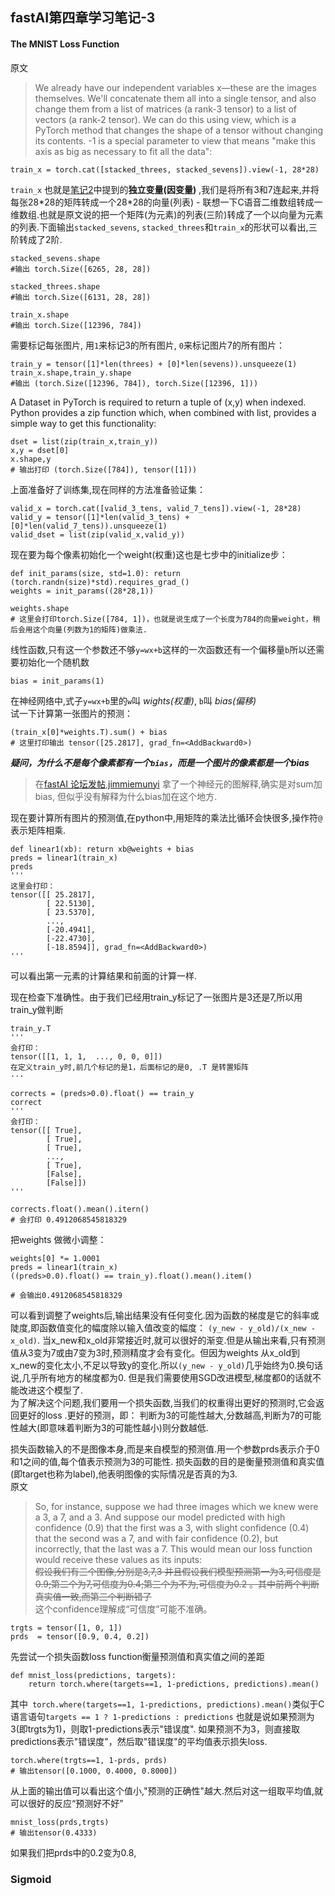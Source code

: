 ## fastAI第四章学习笔记-3

#### The MNIST Loss Function
原文
>We already have our independent variables x—these are the images themselves. We'll concatenate them all into a single tensor, and also change them from a list of matrices (a rank-3 tensor) to a list of vectors (a rank-2 tensor). We can do this using view, which is a PyTorch method that changes the shape of a tensor without changing its contents. -1 is a special parameter to view that means "make this axis as big as necessary to fit all the data":
```
train_x = torch.cat([stacked_threes, stacked_sevens]).view(-1, 28*28)
```
```train_x``` 也就是[笔记2](fastAI学习笔记-02-production.md)中提到的**独立变量(因变量)** ,我们是将所有3和7连起来,并将每张28\*28的矩阵转成一个28\*28的向量(列表) - 联想一下C语音二维数组转成一维数组.也就是原文说的把一个矩阵(为元素)的列表(三阶)转成了一个以向量为元素的列表.下面输出```stacked_sevens```, ```stacked_threes```和```train_x```的形状可以看出,三阶转成了2阶.
```
stacked_sevens.shape
#输出 torch.Size([6265, 28, 28])
```

```
stacked_threes.shape
#输出 torch.Size([6131, 28, 28])
```

```
train_x.shape
#输出 torch.Size([12396, 784])
```

需要标记每张图片, 用```1```来标记3的所有图片, ```0```来标记图片7的所有图片：
```
train_y = tensor([1]*len(threes) + [0]*len(sevens)).unsqueeze(1)
train_x.shape,train_y.shape
#输出 (torch.Size([12396, 784]), torch.Size([12396, 1]))
```
A Dataset in PyTorch is required to return a tuple of (x,y) when indexed. Python provides a zip function which, when combined with list, provides a simple way to get this functionality:
```
dset = list(zip(train_x,train_y))
x,y = dset[0]
x.shape,y
# 输出打印 (torch.Size([784]), tensor([1]))
```

上面准备好了训练集,现在同样的方法准备验证集：
```
valid_x = torch.cat([valid_3_tens, valid_7_tens]).view(-1, 28*28)
valid_y = tensor([1]*len(valid_3_tens) + [0]*len(valid_7_tens)).unsqueeze(1)
valid_dset = list(zip(valid_x,valid_y))
```

现在要为每个像素初始化一个weight(权重)这也是七步中的initialize步：

```
def init_params(size, std=1.0): return (torch.randn(size)*std).requires_grad_()
weights = init_params((28*28,1))

weights.shape
# 这里会打印torch.Size([784, 1])，也就是说生成了一个长度为784的向量weight，稍后会用这个向量(列数为1的矩阵)做乘法.
```

线性函数,只有这一个参数还不够```y=wx+b```这样的一次函数还有一个偏移量```b```所以还需要初始化一个随机数
```
bias = init_params(1)
```
在神经网络中,式子```y=wx+b```里的```w```叫 _wights(权重)_, ```b```叫 _bias(偏移)_  
试一下计算第一张图片的预测：
```
(train_x[0]*weights.T).sum() + bias
# 这里打印输出 tensor([25.2817], grad_fn=<AddBackward0>)
```
***疑问，为什么不是每个像素都有一个```bias```，而是一个图片的像素都是一个bias***  
>在[fastAI 论坛发帖](https://forums.fast.ai/t/in-04-mnist-basics-why-bias-is-not-for-every-independent-pixel/84769),[jimmiemunyi](https://forums.fast.ai/u/jimmiemunyi) 拿了一个神经元的图解释,确实是对sum加bias, 但似乎没有解释为什么bias加在这个地方.

现在要计算所有图片的预测值,在python中,用矩阵的乘法比循环会快很多,操作符```@```表示矩阵相乘.
```
def linear1(xb): return xb@weights + bias
preds = linear1(train_x)
preds
'''
这里会打印：
tensor([[ 25.2817],
        [ 22.5130],
        [ 23.5370],
        ...,
        [-20.4941],
        [-22.4730],
        [-18.8594]], grad_fn=<AddBackward0>)
'''
```
可以看出第一元素的计算结果和前面的计算一样.

现在检查下准确性。由于我们已经用train_y标记了一张图片是3还是7,所以用train_y做判断
```
train_y.T
'''
会打印：
tensor([[1, 1, 1,  ..., 0, 0, 0]])
在定义train_y时,前几个标记的是1，后面标记的是0, .T 是转置矩阵
···
```
```
corrects = (preds>0.0).float() == train_y
correct
'''
会打印：
tensor([[ True],
        [ True],
        [ True],
        ...,
        [ True],
        [False],
        [False]])
'''
```
```
corrects.float().mean().itern()
# 会打印 0.4912068545818329
```

把weights 做微小调整：
```
weights[0] *= 1.0001
preds = linear1(train_x)
((preds>0.0).float() == train_y).float().mean().item()

# 会输出0.4912068545818329
```
可以看到调整了weights后,输出结果没有任何变化.因为函数的梯度是它的斜率或陡度,即函数值变化的幅度除以输入值改变的幅度：
```(y_new - y_old)/(x_new - x_old)```. 当x_new和x_old非常接近时,就可以很好的渐变.但是从输出来看,只有预测值从3变为7或由7变为3时,预测精度才会有变化。但因为weights 从x_old到x_new的变化太小,不足以导致y的变化.所以```(y_new - y_old)```几乎始终为0.换句话说,几乎所有地方的梯度都为0.
但是我们需要使用SGD改进模型,梯度都0的话就不能改进这个模型了.  
为了解决这个问题,我们要用一个损失函数,当我们的权重得出更好的预测时,它会返回更好的loss .更好的预测，即：
判断为3的可能性越大,分数越高,判断为7的可能性越大(即意味着判断为3的可能性越小)则分数越低.  

损失函数输入的不是图像本身,而是来自模型的预测值.用一个参数prds表示介于0和1之间的值,每个值表示预测为3的可能性.
损失函数的目的是衡量预测值和真实值(即target也称为label),他表明图像的实际情况是否真的为3.   
原文
> So, for instance, suppose we had three images which we knew were a 3, a 7, and a 3. And suppose our model predicted with high confidence (0.9) that the first was a 3, with slight confidence (0.4) that the second was a 7, and with fair confidence (0.2), but incorrectly, that the last was a 7. This would mean our loss function would receive these values as its inputs:  
~~假设我们有三个图像,分别是3,7,3 并且假设我们模型预测第一为3,可信度是0.9;第二个为7,可信度为0.4;第三个为不为,可信度为0.2 。其中前两个判断真实值一致,而第三个判断错了~~  
这个confidence理解成“可信度”可能不准确。

```
trgts = tensor([1, 0, 1])
prds  = tensor([0.9, 0.4, 0.2])
```
先尝试一个损失函数loss function衡量预测值和真实值之间的差距
```
def mnist_loss(predictions, targets):
    return torch.where(targets==1, 1-predictions, predictions).mean()
```
其中``` torch.where(targets==1, 1-predictions, predictions).mean()```类似于C语言语句```targets == 1 ? 1-predictions : predictions```
也就是说如果预测为3(即trgts为1)，则取1-predictions表示"错误度". 如果预测不为3，则直接取predictions表示"错误度"，然后取"错误度"的平均值表示损失loss.
```
torch.where(trgts==1, 1-prds, prds)
# 输出tensor([0.1000, 0.4000, 0.8000])
```
从上面的输出值可以看出这个值小,"预测的正确性"越大.然后对这一组取平均值,就可以很好的反应“预测好不好”
```
mnist_loss(prds,trgts)
# 输出tensor(0.4333)
```
如果我们把prds中的0.2变为0.8,

### Sigmoid
